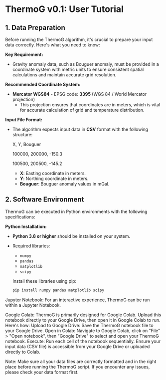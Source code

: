 # ThermoG v0.1: User Tutorial

## 1. Data Preparation

Before running the ThermoG algorithm, it's crucial to prepare your input data correctly. Here's what you need to know:

**Key Requirement:**
- Gravity anomaly data, such as Bouguer anomaly, must be provided in a coordinate system with metric units to ensure consistent spatial calculations and maintain accurate grid resolution.

**Recommended Coordinate System:**
- **Mercator WGS84** - EPSG code: **3395** (WGS 84 / World Mercator projection)
  - This projection ensures that coordinates are in meters, which is vital for accurate calculation of grid and temperature distribution.

**Input File Format:**
- The algorithm expects input data in **CSV** format with the following structure:
  
  X, Y, Bouguer

  100000, 200000, -150.3
  
  100500, 200500, -145.2
  

  - **X**: Easting coordinate in meters.
  - **Y**: Northing coordinate in meters.
  - **Bouguer**: Bouguer anomaly values in mGal.

## 2. Software Environment

ThermoG can be executed in Python environments with the following specifications:

**Python Installation:**
- **Python 3.8 or higher** should be installed on your system.
- Required libraries:
  - `numpy`
  - `pandas`
  - `matplotlib`
  - `scipy`

  Install these libraries using pip:

  ```bash
  pip install numpy pandas matplotlib scipy

Jupyter Notebook:
For an interactive experience, ThermoG can be run within a Jupyter Notebook.

Google Colab:
ThermoG is primarily designed for Google Colab. 
Upload this notebook directly to your Google Drive, then open it in Google Colab to run. Here's how:
Upload to Google Drive: Save the ThermoG notebook file to your Google Drive.
Open in Colab: Navigate to Google Colab, click on "File" > "Open notebook", then "Google Drive" to select and open your ThermoG notebook.
Execute: Run each cell of the notebook sequentially. Ensure your input data (CSV file) is accessible from your Google Drive or uploaded directly to Colab.

Note: Make sure all your data files are correctly formatted and in the right place before running the ThermoG script. If you encounter any issues, please check your data format first.
